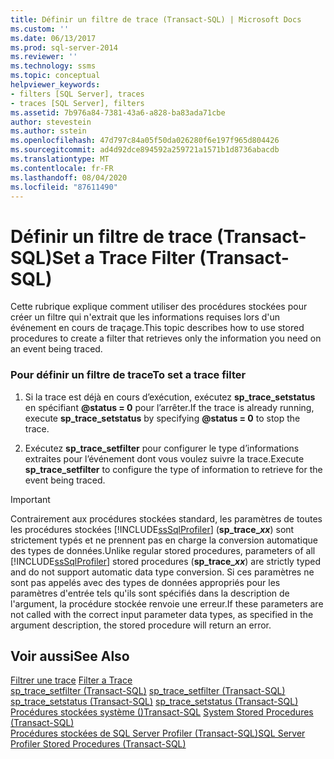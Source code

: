 ```yaml
---
title: Définir un filtre de trace (Transact-SQL) | Microsoft Docs
ms.custom: ''
ms.date: 06/13/2017
ms.prod: sql-server-2014
ms.reviewer: ''
ms.technology: ssms
ms.topic: conceptual
helpviewer_keywords:
- filters [SQL Server], traces
- traces [SQL Server], filters
ms.assetid: 7b976a84-7381-43a6-a828-ba83ada71cbe
author: stevestein
ms.author: sstein
ms.openlocfilehash: 47d797c84a05f50da026280f6e197f965d804426
ms.sourcegitcommit: ad4d92dce894592a259721a1571b1d8736abacdb
ms.translationtype: MT
ms.contentlocale: fr-FR
ms.lasthandoff: 08/04/2020
ms.locfileid: "87611490"
---
```

# <a name="set-a-trace-filter-transact-sql"></a><span data-ttu-id="fdfca-102">Définir un filtre de trace (Transact-SQL)</span><span class="sxs-lookup"><span data-stu-id="fdfca-102">Set a Trace Filter (Transact-SQL)</span></span>
  <span data-ttu-id="fdfca-103">Cette rubrique explique comment utiliser des procédures stockées pour créer un filtre qui n'extrait que les informations requises lors d'un événement en cours de traçage.</span><span class="sxs-lookup"><span data-stu-id="fdfca-103">This topic describes how to use stored procedures to create a filter that retrieves only the information you need on an event being traced.</span></span>  
  
### <a name="to-set-a-trace-filter"></a><span data-ttu-id="fdfca-104">Pour définir un filtre de trace</span><span class="sxs-lookup"><span data-stu-id="fdfca-104">To set a trace filter</span></span>  
  
1.  <span data-ttu-id="fdfca-105">Si la trace est déjà en cours d’exécution, exécutez **sp_trace_setstatus** en spécifiant **\@status = 0**  pour l’arrêter.</span><span class="sxs-lookup"><span data-stu-id="fdfca-105">If the trace is already running, execute **sp_trace_setstatus** by specifying **@status = 0** to stop the trace.</span></span>  
  
2.  <span data-ttu-id="fdfca-106">Exécutez **sp_trace_setfilter** pour configurer le type d’informations extraites pour l’événement dont vous voulez suivre la trace.</span><span class="sxs-lookup"><span data-stu-id="fdfca-106">Execute **sp_trace_setfilter** to configure the type of information to retrieve for the event being traced.</span></span>  
  
> [!IMPORTANT]
>  <span data-ttu-id="fdfca-107">Contrairement aux procédures stockées standard, les paramètres de toutes les procédures stockées [!INCLUDE[ssSqlProfiler](../../includes/sssqlprofiler-md.md)] (<strong>sp_trace_*xx*</strong>) sont strictement typés et ne prennent pas en charge la conversion automatique des types de données.</span><span class="sxs-lookup"><span data-stu-id="fdfca-107">Unlike regular stored procedures, parameters of all [!INCLUDE[ssSqlProfiler](../../includes/sssqlprofiler-md.md)] stored procedures (<strong>sp_trace_*xx*</strong>) are strictly typed and do not support automatic data type conversion.</span></span> <span data-ttu-id="fdfca-108">Si ces paramètres ne sont pas appelés avec des types de données appropriés pour les paramètres d'entrée tels qu'ils sont spécifiés dans la description de l'argument, la procédure stockée renvoie une erreur.</span><span class="sxs-lookup"><span data-stu-id="fdfca-108">If these parameters are not called with the correct input parameter data types, as specified in the argument description, the stored procedure will return an error.</span></span>  
  
## <a name="see-also"></a><span data-ttu-id="fdfca-109">Voir aussi</span><span class="sxs-lookup"><span data-stu-id="fdfca-109">See Also</span></span>  
 <span data-ttu-id="fdfca-110">[Filtrer une trace](../../relational-databases/sql-trace/filter-a-trace.md) </span><span class="sxs-lookup"><span data-stu-id="fdfca-110">[Filter a Trace](../../relational-databases/sql-trace/filter-a-trace.md) </span></span>  
 <span data-ttu-id="fdfca-111">[sp_trace_setfilter &#40;Transact-SQL&#41;](/sql/relational-databases/system-stored-procedures/sp-trace-setfilter-transact-sql) </span><span class="sxs-lookup"><span data-stu-id="fdfca-111">[sp_trace_setfilter &#40;Transact-SQL&#41;](/sql/relational-databases/system-stored-procedures/sp-trace-setfilter-transact-sql) </span></span>  
 <span data-ttu-id="fdfca-112">[sp_trace_setstatus &#40;Transact-SQL&#41;](/sql/relational-databases/system-stored-procedures/sp-trace-setstatus-transact-sql) </span><span class="sxs-lookup"><span data-stu-id="fdfca-112">[sp_trace_setstatus &#40;Transact-SQL&#41;](/sql/relational-databases/system-stored-procedures/sp-trace-setstatus-transact-sql) </span></span>  
 <span data-ttu-id="fdfca-113">[Procédures stockées système &#40;&#41;Transact-SQL](/sql/relational-databases/system-stored-procedures/system-stored-procedures-transact-sql) </span><span class="sxs-lookup"><span data-stu-id="fdfca-113">[System Stored Procedures &#40;Transact-SQL&#41;](/sql/relational-databases/system-stored-procedures/system-stored-procedures-transact-sql) </span></span>  
 [<span data-ttu-id="fdfca-114">Procédures stockées de SQL Server Profiler &#40;Transact-SQL&#41;</span><span class="sxs-lookup"><span data-stu-id="fdfca-114">SQL Server Profiler Stored Procedures &#40;Transact-SQL&#41;</span></span>](/sql/relational-databases/system-stored-procedures/sql-server-profiler-stored-procedures-transact-sql)  
  
  
